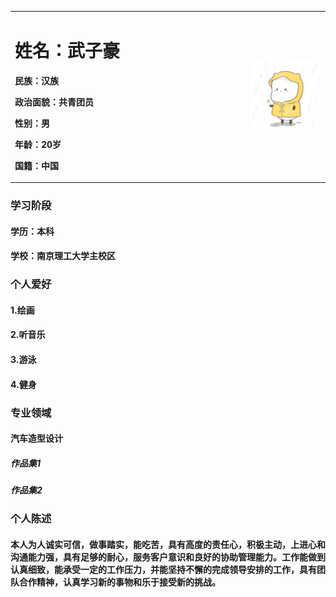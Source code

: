 <div>
<table border="0">
   <tr>
     <td width="75%">
           <h1>姓名：武子豪</h1>
           <p><b>民族：汉族</b></p>
           <p><b>政治面貌：共青团员</b></p>
           <p><b>性别：男</b></p>
           <p><b>年龄：20岁</b></p>
           <p><b>国籍：中国</b></p>
         </td>
         <td width="25%">
      <img src="/u=3079056653,2806204018&fm=26&gp=0.jpg" width="100%">                 
    </td>
  </tr>
</table>

### 学习阶段  
#### 学历：本科
#### 学校：南京理工大学主校区
### 个人爱好
#### 1.绘画
#### 2.听音乐
#### 3.游泳
#### 4.健身
### 专业领域
#### 汽车造型设计
##### 作品集1
##### 作品集2
### 个人陈述 
#### 本人为人诚实可信，做事踏实，能吃苦，具有高度的责任心，积极主动，上进心和沟通能力强，具有足够的耐心，服务客户意识和良好的协助管理能力。工作能做到认真细致，能承受一定的工作压力，并能坚持不懈的完成领导安排的工作，具有团队合作精神，认真学习新的事物和乐于接受新的挑战。
